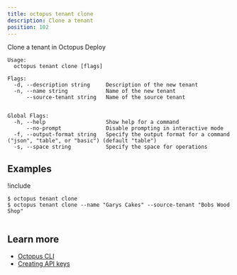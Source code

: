 ```yaml
---
title: octopus tenant clone
description: Clone a tenant
position: 102
---
```


Clone a tenant in Octopus Deploy


```text
Usage:
  octopus tenant clone [flags]

Flags:
  -d, --description string     Description of the new tenant
  -n, --name string            Name of the new tenant
      --source-tenant string   Name of the source tenant


Global Flags:
  -h, --help                   Show help for a command
      --no-prompt              Disable prompting in interactive mode
  -f, --output-format string   Specify the output format for a command ("json", "table", or "basic") (default "table")
  -s, --space string           Specify the space for operations

```

## Examples

!include <samples-instance>


```text
$ octopus tenant clone
$ octopus tenant clone --name "Garys Cakes" --source-tenant "Bobs Wood Shop" 


```

## Learn more

- [Octopus CLI](/docs/octopus-rest-api/cli/index.md)
- [Creating API keys](/docs/octopus-rest-api/how-to-create-an-api-key.md)